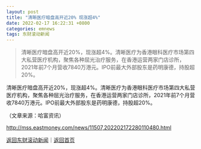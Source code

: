 ```yaml
---
layout: post
title: "清晰医疗暗盘高开近20% 现涨超4%"
date: 2022-02-17 16:22:31 +0800
categories: emnews
tags: 东财滚动新闻
---
```

> 清晰医疗暗盘高开近20%，现涨超4%。清晰医疗为香港眼科医疗市场第四大私营医疗机构，聚焦各种屈光治疗服务，在香港运营两家门店诊所，2021年前7个月营收7840万港元。IPO前最大外部股东是药明康德，持股超20%。

<p>清晰医疗暗盘高开近20%，现涨超4%。清晰医疗为香港眼科医疗市场第四大私营医疗机构，聚焦各种屈光治疗服务，在香港运营两家门店诊所，2021年前7个月营收7840万港元。IPO前最大外部股东是药明康德，持股超20%。 </p><p class="em_media">（文章来源：哈富资讯）</p>

<http://mss.eastmoney.com/news/11507,202202172280110480.html>

[返回东财滚动新闻](//finews.withounder.com/emnews/)｜[返回首页](//finews.withounder.com/)